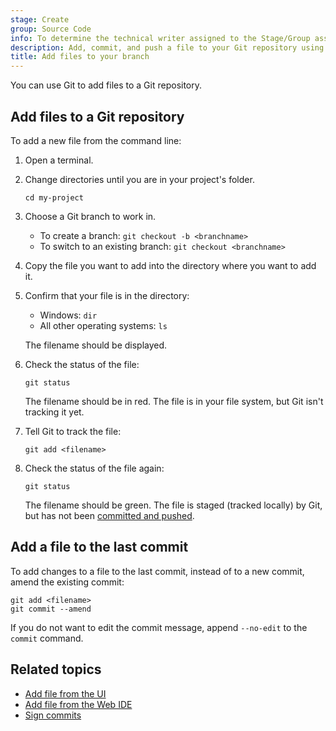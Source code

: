 ```yaml
---
stage: Create
group: Source Code
info: To determine the technical writer assigned to the Stage/Group associated with this page, see https://handbook.gitlab.com/handbook/product/ux/technical-writing/#assignments
description: Add, commit, and push a file to your Git repository using the command line.
title: Add files to your branch
---
```


You can use Git to add files to a Git repository.

## Add files to a Git repository

To add a new file from the command line:

1. Open a terminal.
1. Change directories until you are in your project's folder.

   ```shell
   cd my-project
   ```

1. Choose a Git branch to work in.
   - To create a branch: `git checkout -b <branchname>`
   - To switch to an existing branch: `git checkout <branchname>`

1. Copy the file you want to add into the directory where you want to add it.
1. Confirm that your file is in the directory:
   - Windows: `dir`
   - All other operating systems: `ls`

   The filename should be displayed.
1. Check the status of the file:

   ```shell
   git status
   ```

   The filename should be in red. The file is in your file system, but Git isn't tracking it yet.
1. Tell Git to track the file:

   ```shell
   git add <filename>
   ```

1. Check the status of the file again:

   ```shell
   git status
   ```

   The filename should be green. The file is staged (tracked locally) by Git, but
   has not been [committed and pushed](commit.md).

## Add a file to the last commit

To add changes to a file to the last commit, instead of to a new commit, amend the existing commit:

```shell
git add <filename>
git commit --amend
```

If you do not want to edit the commit message, append `--no-edit` to the `commit` command.

## Related topics

- [Add file from the UI](../../user/project/repository/_index.md#add-a-file-from-the-ui)
- [Add file from the Web IDE](../../user/project/repository/web_editor.md#upload-a-file)
- [Sign commits](../../user/project/repository/signed_commits/gpg.md)
